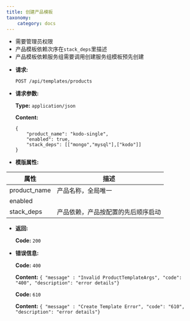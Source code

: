 ```yaml
---
title: 创建产品模板
taxonomy:
    category: docs
---
```


- 需要管理员权限
- 产品模板依赖次序在`stack_deps`里描述
- 产品模板依赖服务组需要调用创建服务组模板预先创建

* **请求:**

    `POST /api/templates/products`

* **请求参数:**

	**Type:** `application/json`
	
	**Content:**

    ```
	{
		"product_name": "kodo-single",
		"enabled": true,
		"stack_deps": [["mongo","mysql"],["kodo"]]
	}
	```	
* **模版属性:**

|  属性   |   描述   |
|--------|---------|
|product_name|产品名称，全局唯一|
|enabled||
|stack_deps|产品依赖，产品按配置的先后顺序启动|

* **返回:**

	**Code:** `200`

* **错误信息:**

	**Code:** `400`
  	
  	**Content:** `{ "message" : "Invalid ProductTemplateArgs", "code": "400", "description": "error details"}`

	**Code:** `610`

  	**Content:** `{ "message" : "Create Template Error", "code": "610", "description": "error details"}`

